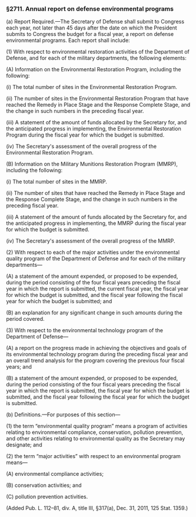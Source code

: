 ### §2711. Annual report on defense environmental programs ###

(a) Report Required.—The Secretary of Defense shall submit to Congress each year, not later than 45 days after the date on which the President submits to Congress the budget for a fiscal year, a report on defense environmental programs. Each report shall include:

(1) With respect to environmental restoration activities of the Department of Defense, and for each of the military departments, the following elements:

(A) Information on the Environmental Restoration Program, including the following:

(i) The total number of sites in the Environmental Restoration Program.

(ii) The number of sites in the Environmental Restoration Program that have reached the Remedy in Place Stage and the Response Complete Stage, and the change in such numbers in the preceding fiscal year.

(iii) A statement of the amount of funds allocated by the Secretary for, and the anticipated progress in implementing, the Environmental Restoration Program during the fiscal year for which the budget is submitted.

(iv) The Secretary's assessment of the overall progress of the Environmental Restoration Program.

(B) Information on the Military Munitions Restoration Program (MMRP), including the following:

(i) The total number of sites in the MMRP.

(ii) The number of sites that have reached the Remedy in Place Stage and the Response Complete Stage, and the change in such numbers in the preceding fiscal year.

(iii) A statement of the amount of funds allocated by the Secretary for, and the anticipated progress in implementing, the MMRP during the fiscal year for which the budget is submitted.

(iv) The Secretary's assessment of the overall progress of the MMRP.

(2) With respect to each of the major activities under the environmental quality program of the Department of Defense and for each of the military departments—

(A) a statement of the amount expended, or proposed to be expended, during the period consisting of the four fiscal years preceding the fiscal year in which the report is submitted, the current fiscal year, the fiscal year for which the budget is submitted, and the fiscal year following the fiscal year for which the budget is submitted; and

(B) an explanation for any significant change in such amounts during the period covered.

(3) With respect to the environmental technology program of the Department of Defense—

(A) a report on the progress made in achieving the objectives and goals of its environmental technology program during the preceding fiscal year and an overall trend analysis for the program covering the previous four fiscal years; and

(B) a statement of the amount expended, or proposed to be expended, during the period consisting of the four fiscal years preceding the fiscal year in which the report is submitted, the fiscal year for which the budget is submitted, and the fiscal year following the fiscal year for which the budget is submitted.

(b) Definitions.—For purposes of this section—

(1) the term “environmental quality program” means a program of activities relating to environmental compliance, conservation, pollution prevention, and other activities relating to environmental quality as the Secretary may designate; and

(2) the term “major activities” with respect to an environmental program means—

(A) environmental compliance activities;

(B) conservation activities; and

(C) pollution prevention activities.

(Added Pub. L. 112–81, div. A, title III, §317(a), Dec. 31, 2011, 125 Stat. 1359.)